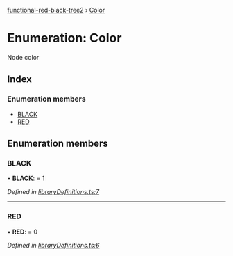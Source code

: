 [functional-red-black-tree2](../globals.md) › [Color](color.md)

# Enumeration: Color

Node color

## Index

### Enumeration members

* [BLACK](color.md#black)
* [RED](color.md#red)

## Enumeration members

###  BLACK

• **BLACK**: = 1

*Defined in [libraryDefinitions.ts:7](https://github.com/Kirill486/functional-red-black-tree/blob/4069834/libraryDefinitions.ts#L7)*

___

###  RED

• **RED**: = 0

*Defined in [libraryDefinitions.ts:6](https://github.com/Kirill486/functional-red-black-tree/blob/4069834/libraryDefinitions.ts#L6)*
